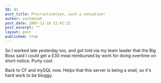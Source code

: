 ```yaml
---
ID: 81
post_title: Procrastination, such a sensation!
author: yochannah
post_date: 2007-11-10 22:41:22
post_excerpt: ""
layout: post
published: true
---
```

So I worked late yesterday too, and got told via my team leader that the Big Boss said I could get a £30 meal reimbursed by work for doing overtime on short notice. Purty cool. 

Back to CF and mySQL now. Helps that this server is being a snail, so it's hard work to be bloggy.
